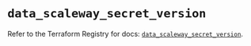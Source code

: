 # `data_scaleway_secret_version`

Refer to the Terraform Registry for docs: [`data_scaleway_secret_version`](https://registry.terraform.io/providers/scaleway/scaleway/2.57.0/docs/data-sources/secret_version).
